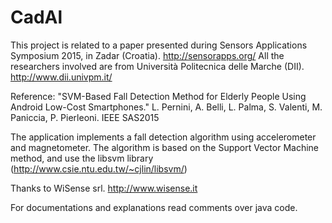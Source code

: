 # CadAl

This project is related to a paper presented during Sensors Applications Symposium 2015, in Zadar (Croatia).
http://sensorapps.org/
All the researchers involved are from Università Politecnica delle Marche (DII). http://www.dii.univpm.it/

Reference: 
"SVM-Based Fall Detection Method for Elderly People Using Android Low-Cost Smartphones."
L. Pernini, A. Belli, L. Palma, S. Valenti, M. Paniccia, P. Pierleoni. 
IEEE SAS2015

The application implements a fall detection algorithm using accelerometer and magnetometer. The algorithm is based on the 
Support Vector Machine method, and use the libsvm library (http://www.csie.ntu.edu.tw/~cjlin/libsvm/)

Thanks to WiSense srl. http://www.wisense.it


For documentations and explanations read comments over java code.



